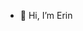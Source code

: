 - 👋 Hi, I’m Erin

<!---
yo-shi-mi/yo-shi-mi is a ✨ special ✨ repository because its `README.md` (this file) appears on your GitHub profile.
You can click the Preview link to take a look at your changes.
--->
